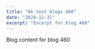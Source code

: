 ```yaml
---
title: "Ak test blogs 460"
date: "2024-12-31"
excerpt: "Excerpt for blog 460"
---
```


Blog content for blog 460